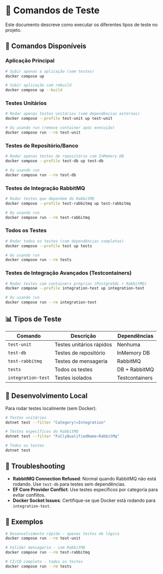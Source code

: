 # 🧪 Comandos de Teste

Este documento descreve como executar os diferentes tipos de teste no projeto.

## 🚀 Comandos Disponíveis

### **Aplicação Principal**
```bash
# Subir apenas a aplicação (sem testes)
docker compose up

# Subir aplicação com rebuild
docker compose up --build
```

### **Testes Unitários**
```bash
# Rodar apenas testes unitários (sem dependências externas)
docker compose --profile test-unit up test-unit

# Ou usando run (remove container após execução)
docker compose run --rm test-unit
```

### **Testes de Repositório/Banco**
```bash
# Rodar apenas testes de repositório com InMemory DB
docker compose --profile test-db up test-db

# Ou usando run
docker compose run --rm test-db
```

### **Testes de Integração RabbitMQ**
```bash
# Rodar testes que dependem do RabbitMQ
docker compose --profile test-rabbitmq up test-rabbitmq

# Ou usando run
docker compose run --rm test-rabbitmq
```

### **Todos os Testes**
```bash
# Rodar todos os testes (com dependências completas)
docker compose --profile test up tests

# Ou usando run
docker compose run --rm tests
```

### **Testes de Integração Avançados (Testcontainers)**
```bash
# Rodar testes com containers próprios (PostgreSQL + RabbitMQ)
docker compose --profile integration-test up integration-test

# Ou usando run
docker compose run --rm integration-test
```

## 📊 Tipos de Teste

| Comando | Descrição | Dependências |
|---------|-----------|--------------|
| `test-unit` | Testes unitários rápidos | Nenhuma |
| `test-db` | Testes de repositório | InMemory DB |
| `test-rabbitmq` | Testes de mensageria | RabbitMQ |
| `tests` | Todos os testes | DB + RabbitMQ |
| `integration-test` | Testes isolados | Testcontainers |

## 🐛 Desenvolvimento Local

Para rodar testes localmente (sem Docker):

```bash
# Testes unitários
dotnet test --filter "Category!=Integration"

# Testes específicos do RabbitMQ
dotnet test --filter "FullyQualifiedName~RabbitMq"

# Todos os testes
dotnet test
```

## 🔧 Troubleshooting

- **RabbitMQ Connection Refused**: Normal quando RabbitMQ não está rodando. Use `test-db` para testes sem dependências.
- **EF Core Provider Conflict**: Use testes específicos por categoria para evitar conflitos.
- **Docker Socket Issues**: Certifique-se que Docker está rodando para `integration-test`.

## 📝 Exemplos

```bash
# Desenvolvimento rápido - apenas testes de lógica
docker compose run --rm test-unit

# Validar mensageria - com RabbitMQ
docker compose run --rm test-rabbitmq

# CI/CD completo - todos os testes
docker compose run --rm tests
```
